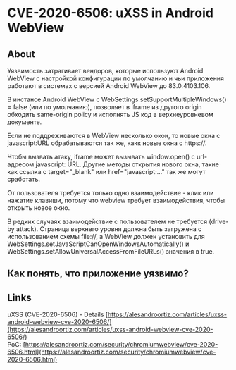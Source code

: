 # CVE-2020-6506: uXSS in Android WebView

## About

Уязвимость затрагивает вендоров, которые используют Android WebView с настройкой конфигурации по умолчанию и чьи приложения работают в системах с версией Android WebView до 83.0.4103.106.

В инстансе Android WebView с WebSettings.setSupportMultipleWindows\(\) = false \(или по умолчанию\), позволяет в iframe из другого origin обходить same-origin policy и исполнять JS код в верхнеуровневом документе.

Если не поддреживаются в WebView несколько окон, то новые окна с javascript:URL обрабатываются так же, какк новые окна с https://.

Чтобы вызвать атаку, iframe может вызывать window.open\(\) с url-адресом  javascript: URL. Другие методы открытия нового окна, такие как ссылка с target="\_blank" или href="javascript:..." так же могут сработать.

От пользователя требуется только одно взаимодействие - клик или нажатие клавиши, потому что webview требует взаимодействия, чтобы открыть новое окно.

В редких случаях взаимодействие с пользователем не требуется \(drive-by attack\). Страница верхнего уровня должна быть загружена с использованием схемы file://, а WebView должен установить для WebSettings.setJavaScriptCanOpenWindowsAutomatically\(\) и WebSettings.setAllowUniversalAccessFromFileURLs\(\) значения в true.

## Как понять, что приложение уязвимо?



## Links

uXSS \(CVE-2020-6506\) - Details [https://alesandroortiz.com/articles/uxss-android-webview-cve-2020-6506/](https://alesandroortiz.com/articles/uxss-android-webview-cve-2020-6506/)  
PoC: [https://alesandroortiz.com/security/chromiumwebview/cve-2020-6506.html](https://alesandroortiz.com/security/chromiumwebview/cve-2020-6506.html)

